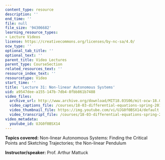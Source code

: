 ```yaml
---
content_type: resource
description: ''
end_time: ''
file: null
file_size: '94306682'
learning_resource_types:
- Lecture Videos
license: https://creativecommons.org/licenses/by-nc-sa/4.0/
ocw_type: ''
optional_tab_title: ''
optional_text: ''
parent_title: Video Lectures
parent_type: CourseSection
related_resources_text: ''
resource_index_text: ''
resourcetype: Video
start_time: ''
title: 'Lecture 31: Non-linear Autonomous Systems'
uid: a9547dee-a155-147b-7db4-8fbb861b7488
video_files:
  archive_url: http://www.archive.org/download/MIT18.03S06/mit-ocw-18.03-lec31-05may2003-220k.mp4
  video_captions_file: /courses/18-03-differential-equations-spring-2010/4d4db5c2d1d15bd7a8c0fd479565a2f1_UJG0f0BSX14.vtt
  video_thumbnail_file: https://img.youtube.com/vi/UJG0f0BSX14/default.jpg
  video_transcript_file: /courses/18-03-differential-equations-spring-2010/09d5a32a1d74ce7e179917976abb004c_UJG0f0BSX14.pdf
video_metadata:
  youtube_id: UJG0f0BSX14
---
```


**Topics covered:** Non-linear Autonomous Systems: Finding the Critical Points and Sketching Trajectories; the Non-linear Pendulum

**Instructor/speaker:** Prof. Arthur Mattuck

